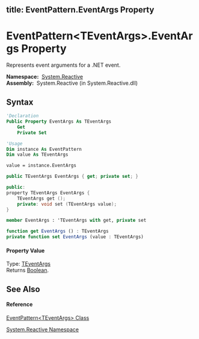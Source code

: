 title: EventPattern<TEventArgs>.EventArgs Property
---
# EventPattern\<TEventArgs\>.EventArgs Property

Represents event arguments for a .NET event.

**Namespace:**  [System.Reactive](System.Reactive/System.Reactive)  
**Assembly:**  System.Reactive (in System.Reactive.dll)

## Syntax

```vb
'Declaration
Public Property EventArgs As TEventArgs
    Get
    Private Set
```

```vb
'Usage
Dim instance As EventPattern
Dim value As TEventArgs

value = instance.EventArgs
```

```csharp
public TEventArgs EventArgs { get; private set; }
```

```c++
public:
property TEventArgs EventArgs {
    TEventArgs get ();
    private: void set (TEventArgs value);
}
```

```fsharp
member EventArgs : 'TEventArgs with get, private set
```

```javascript
function get EventArgs () : TEventArgs
private function set EventArgs (value : TEventArgs)
```

#### Property Value

Type: [TEventArgs](EventPattern/EventPattern(TEventArgs))  
Returns [Boolean](https://msdn.microsoft.com/en-us/library/a28wyd50).

## See Also

#### Reference

[EventPattern\<TEventArgs\> Class](EventPattern/EventPattern(TEventArgs))

[System.Reactive Namespace](System.Reactive/System.Reactive)





